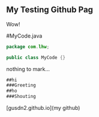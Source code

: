 ## My Testing Github Pag
Wow!

#MyCode.java
``` java
package com.lhw;

public class MyCode {}
```
nothing to mark...
``` markdown
##hi
###Greeting
##ho
###Shouting
```
[gusdn2.github.io](my github)

